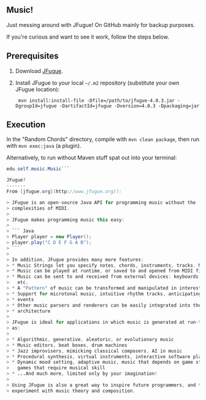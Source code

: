 Music!
------
Just messing around with JFugue! On GitHub mainly for backup purposes.

If you're curious and want to see it work, follow the steps below.

Prerequisites
-------------
1. Download [JFugue](http://www.jfugue.org/jfugue-4.0.3.jar).
2. Install JFugue to your local ```~/.m2``` repository (substitute your own JFugue location):

        mvn install:install-file -Dfile=/path/to/jfugue-4.0.3.jar -DgroupId=jfugue -DartifactId=jfugue -Dversion=4.0.3 -Dpackaging=jar

Execution
---------
In the "Random Chords" directory, compile with ```mvn clean package```, then run with ```mvn exec:java``` (a plugin).

Alternatively, to run without Maven stuff spat out into your terminal:

```java -cp path/to/jfugue-4.0.3.jar:target/Music-1.0-SNAPSHOT.jar:.
edu.self.music.Music```

JFugue?
-------
From [jfugue.org](http://www.jfugue.org/):

> JFugue is an open-source Java API for programming music without the
> complexities of MIDI.
> 
> JFugue makes programming music this easy:
> 
> ``` Java
> Player player = new Player();
> player.play("C D E F G A B");
> ```
> 
> In addition, JFugue provides many more features:
> * Music Strings let you specify notes, chords, instruments, tracks. More...
> * Music can be played at runtime, or saved to and opened from MIDI files
> * Music can be sent to and received from external devices: keyboards, mixers,
>   etc.
> * A "Pattern" of music can be transformed and manipulated in interesting ways
> * Support for microtonal music, intuitive rhythm tracks, anticipating musical
> * events
> * Other music parsers and renderers can be easily integrated into the JFugue
> * architecture
> 
> JFugue is ideal for applications in which music is generated at run-time, such
> as:
> 
> * Algorithmic, generative, aleatoric, or evolutionary music
> * Music editors, beat boxes, drum machines
> * Jazz improvisers, mimicking classical composers, AI in music
> * Procedural synthesis, virtual instruments, interactive software playthings
> * Dynamic mood setting, adaptive music, music that depends on game state,
>   games that require musical skill
> * ...And much more, limited only by your imagination!
> 
> Using JFugue is also a great way to inspire future programmers, and to
> experiment with music theory and composition.

